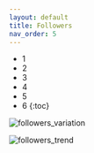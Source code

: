 ```yaml
---
layout: default
title: Followers
nav_order: 5
---
```


- 1
- 2
- 3
- 4
- 5
- 6
{:toc}

![followers_variation]("/assets/followers_variation.png")


![followers_trend]("/assets/followers_trend.png")


